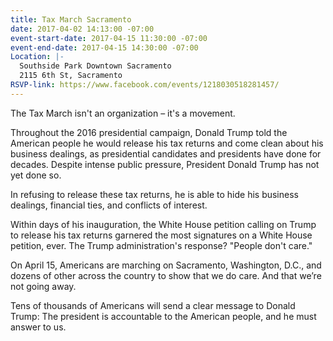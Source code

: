 ```yaml
---
title: Tax March Sacramento
date: 2017-04-02 14:13:00 -07:00
event-start-date: 2017-04-15 11:30:00 -07:00
event-end-date: 2017-04-15 14:30:00 -07:00
Location: |-
  Southside Park Downtown Sacramento
  2115 6th St, Sacramento
RSVP-link: https://www.facebook.com/events/1218030518281457/
---
```


The Tax March isn't an organization – it's a movement. 

Throughout the 2016 presidential campaign, Donald Trump told the American people he would release his tax returns and come clean about his business dealings, as presidential candidates and presidents have done for decades. Despite intense public pressure, President Donald Trump has not yet done so. 

In refusing to release these tax returns, he is able to hide his business dealings, financial ties, and conflicts of interest.

Within days of his inauguration, the White House petition calling on Trump to release his tax returns garnered the most signatures on a White House petition, ever. The Trump administration's response? "People don't care."

On April 15, Americans are marching on Sacramento, Washington, D.C., and dozens of other across the country to show that we do care. And that we’re not going away. 

Tens of thousands of Americans will send a clear message to Donald Trump: The president is accountable to the American people, and he must answer to us.